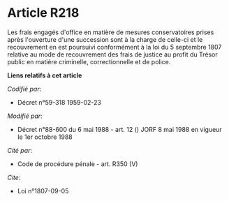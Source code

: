 # Article R218

Les frais engagés d'office en matière de mesures conservatoires prises après l'ouverture d'une succession sont à la charge de
celle-ci et le recouvrement en est poursuivi conformément à la loi du 5 septembre 1807 relative au mode de recouvrement des
frais de justice au profit du Trésor public en matière criminelle, correctionnelle et de police.

**Liens relatifs à cet article**

_Codifié par_:

  - Décret n°59-318 1959-02-23

_Modifié par_:

  - Décret n°88-600 du 6 mai 1988 - art. 12 () JORF 8 mai 1988 en vigueur le 1er octobre 1988

_Cité par_:

  - Code de procédure pénale - art. R350 (V)

_Cite_:

  - Loi n°1807-09-05
